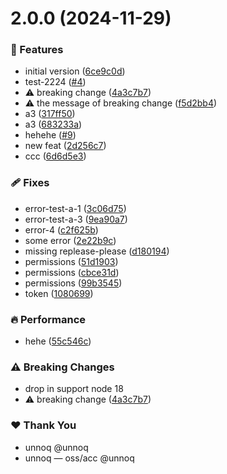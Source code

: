 # 2.0.0 (2024-11-29)

### 🚀 Features

- initial version ([6ce9c0d](https://github.com/unnoq/unnoq-monorepo-release-playground/commit/6ce9c0d))
- test-2224 ([#4](https://github.com/unnoq/unnoq-monorepo-release-playground/pull/4))
- ⚠️  breaking change ([4a3c7b7](https://github.com/unnoq/unnoq-monorepo-release-playground/commit/4a3c7b7))
- ⚠️  the message of breaking change ([f5d2bb4](https://github.com/unnoq/unnoq-monorepo-release-playground/commit/f5d2bb4))
- a3 ([317ff50](https://github.com/unnoq/unnoq-monorepo-release-playground/commit/317ff50))
- a3 ([683233a](https://github.com/unnoq/unnoq-monorepo-release-playground/commit/683233a))
- hehehe ([#9](https://github.com/unnoq/unnoq-monorepo-release-playground/pull/9))
- new feat ([2d256c7](https://github.com/unnoq/unnoq-monorepo-release-playground/commit/2d256c7))
- ccc ([6d6d5e3](https://github.com/unnoq/unnoq-monorepo-release-playground/commit/6d6d5e3))

### 🩹 Fixes

- error-test-a-1 ([3c06d75](https://github.com/unnoq/unnoq-monorepo-release-playground/commit/3c06d75))
- error-test-a-3 ([9ea90a7](https://github.com/unnoq/unnoq-monorepo-release-playground/commit/9ea90a7))
- error-4 ([c2f625b](https://github.com/unnoq/unnoq-monorepo-release-playground/commit/c2f625b))
- some error ([2e22b9c](https://github.com/unnoq/unnoq-monorepo-release-playground/commit/2e22b9c))
- missing replease-please ([d180194](https://github.com/unnoq/unnoq-monorepo-release-playground/commit/d180194))
- permissions ([51d1903](https://github.com/unnoq/unnoq-monorepo-release-playground/commit/51d1903))
- permissions ([cbce31d](https://github.com/unnoq/unnoq-monorepo-release-playground/commit/cbce31d))
- permissions ([99b3545](https://github.com/unnoq/unnoq-monorepo-release-playground/commit/99b3545))
- token ([1080699](https://github.com/unnoq/unnoq-monorepo-release-playground/commit/1080699))

### 🔥 Performance

- hehe ([55c546c](https://github.com/unnoq/unnoq-monorepo-release-playground/commit/55c546c))

### ⚠️  Breaking Changes

- drop in support node 18
- ⚠️  breaking change ([4a3c7b7](https://github.com/unnoq/unnoq-monorepo-release-playground/commit/4a3c7b7))

### ❤️ Thank You

- unnoq @unnoq
- unnoq — oss/acc @unnoq